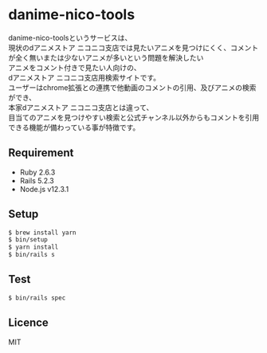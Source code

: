 # danime-nico-tools

danime-nico-toolsというサービスは、<br>
現状のdアニメストア ニコニコ支店では見たいアニメを見つけにくく、コメントが全く無いまたは少ないアニメが多いという問題を解決したい<br>
アニメをコメント付きで見たい人向けの、<br>
dアニメストア ニコニコ支店用検索サイトです。<br>
ユーザーはchrome拡張との連携で他動画のコメントの引用、及びアニメの検索ができ、<br>
本家dアニメストア ニコニコ支店とは違って、<br>
目当てのアニメを見つけやすい検索と公式チャンネル以外からもコメントを引用できる機能が備わっている事が特徴です。

## Requirement

- Ruby 2.6.3
- Rails 5.2.3
- Node.js v12.3.1

## Setup

```bash
$ brew install yarn
$ bin/setup
$ yarn install
$ bin/rails s
```

## Test
```bash
$ bin/rails spec
```

## Licence
MIT
